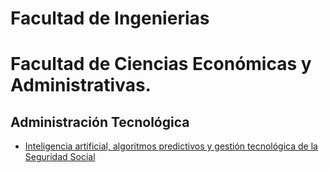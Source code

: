 # Facultad de Ingenierias

# Facultad de Ciencias Económicas y Administrativas.
## Administración Tecnológica
* [Inteligencia artificial, algoritmos predictivos y gestión tecnológica de la Seguridad Social](https://riuma.uma.es/xmlui/handle/10630/27943)
